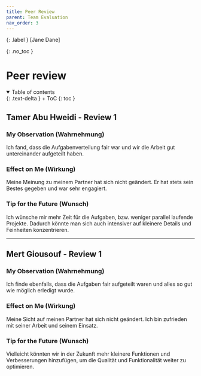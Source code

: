 ```yaml
---
title: Peer Review
parent: Team Evaluation
nav_order: 3
---
```


{: .label }
[Jane Dane]

{: .no_toc }
# Peer review

<details open markdown="block">
{: .text-delta }
<summary>Table of contents</summary>
+ ToC
{: toc }
</details>

## **Tamer Abu Hweidi - Review 1**

### **My Observation (Wahrnehmung)**  
Ich fand, dass die Aufgabenverteilung fair war und wir die Arbeit gut untereinander aufgeteilt haben.

### **Effect on Me (Wirkung)**  
Meine Meinung zu meinem Partner hat sich nicht geändert. Er hat stets sein Bestes gegeben und war sehr engagiert.

### **Tip for the Future (Wunsch)**  
Ich wünsche mir mehr Zeit für die Aufgaben, bzw. weniger parallel laufende Projekte. Dadurch könnte man sich auch intensiver auf kleinere Details und Feinheiten konzentrieren.

---

## **Mert Giousouf - Review 1**

### **My Observation (Wahrnehmung)**  
Ich finde ebenfalls, dass die Aufgaben fair aufgeteilt waren und alles so gut wie möglich erledigt wurde.

### **Effect on Me (Wirkung)**  
Meine Sicht auf meinen Partner hat sich nicht geändert. Ich bin zufrieden mit seiner Arbeit und seinem Einsatz.

### **Tip for the Future (Wunsch)**  
Vielleicht könnten wir in der Zukunft mehr kleinere Funktionen und Verbesserungen hinzufügen, um die Qualität und Funktionalität weiter zu optimieren.